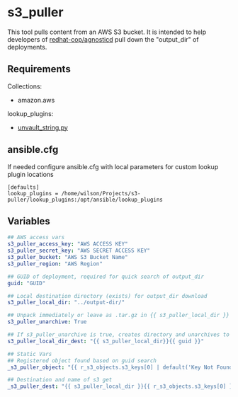 s3_puller
=========

This tool pulls content from an AWS S3 bucket. It is intended to help developers of [redhat-cop/agnosticd](https://github.com/redhat-cop/agnosticd) pull down the "output_dir" of deployments.

Requirements
------------
Collections:
- amazon.aws
  
lookup_plugins: 
- [unvault_string.py](https://github.com/redhat-cop/agnosticd/tree/development/ansible/lookup_plugins)

ansible.cfg
-----------
If needed configure ansible.cfg with local parameters for custom lookup plugin locations

```
[defaults]
lookup_plugins = /home/wilson/Projects/s3-puller/lookup_plugins:/opt/ansible/lookup_plugins
```

Variables
---------

```yaml
## AWS access vars
s3_puller_access_key: "AWS ACCESS KEY"
s3_puller_secret_key: "AWS SECRET ACCESS KEY"
s3_puller_bucket: "AWS S3 Bucket Name"
s3_puller_region: "AWS Region"

## GUID of deployment, required for quick search of output_dir
guid: "GUID"

## Local destination directory (exists) for output_dir download
s3_puller_local_dir: "../output-dir/"

## Unpack immediately or leave as .tar.gz in {{ s3_puller_local_dir }}
s3_puller_unarchive: True

## If s3_puller_unarchive is true, creates directory and unarchives to location
s3_puller_local_dir_dest: "{{ s3_puller_local_dir}}{{ guid }}"

## Static Vars
## Registered object found based on guid search
_s3_puller_object: "{{ r_s3_objects.s3_keys[0] | default('Key Not Found') }}"

## Destination and name of s3 get
_s3_puller_dest: "{{ s3_puller_local_dir }}{{ r_s3_objects.s3_keys[0] }}"
```
